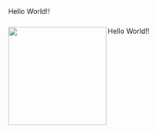 <p align="left">Hello World!!</p>

###

<img align="left" height="200" src="https://i.imgflip.com/65efzo.gif"  />

###

<p align="left">Hello World!!</p>

###
